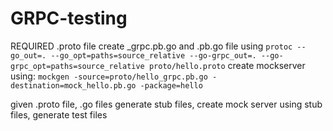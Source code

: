 # GRPC-testing

REQUIRED .proto file
create _grpc.pb.go and .pb.go file using
    `protoc --go_out=. --go_opt=paths=source_relative --go-grpc_out=. --go-grpc_opt=paths=source_relative proto/hello.proto`
create mockserver using:
    `mockgen -source=proto/hello_grpc.pb.go -destination=mock_hello.pb.go -package=hello`

given .proto file, .go files
generate stub files, create mock server using stub files, generate test files
